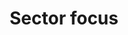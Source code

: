 ---
title: 'Sector focus'
field: 'is.focus.sectors'
slug: 'is-focus-sectors'
description: 'Sectors that the resource covers'
comment: 'Select from control list'
required: False
vocabulary: 'vocabulary.txt'
module: 'Scope'
cluster: 'Global'
policy: 'Controlled value. Multi select from control list.'
layout: 'home'
---